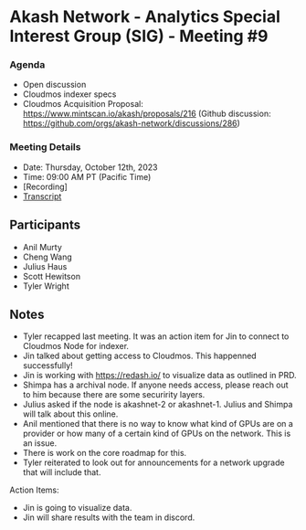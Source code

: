 # Akash Network - Analytics Special Interest Group (SIG) - Meeting #9

### **Agenda**

- Open discussion
- Cloudmos indexer specs
- Cloudmos Acquisition Proposal: https://www.mintscan.io/akash/proposals/216 (Github discussion: https://github.com/orgs/akash-network/discussions/286)

### **Meeting Details**

- Date: Thursday, October 12th, 2023
- Time: 09:00 AM PT (Pacific Time)
- [Recording]
- [Transcript](#transcript)

## **Participants**

- Anil Murty
- Cheng Wang
- Julius Haus
- Scott Hewitson
- Tyler Wright

## Notes

- Tyler recapped last meeting. It was an action item for Jin to connect to Cloudmos Node for indexer. 
- Jin talked about getting access to Cloudmos. This happenned successfully!
- Jin is working with https://redash.io/ to visualize data as outlined in PRD. 
- Shimpa has a archival node. If anyone needs access, please reach out to him because there are some securirity layers.
- Julius asked if the node is akashnet-2 or akashnet-1. Julius and Shimpa will talk about this online.
- Anil mentioned that there is no way to know what kind of GPUs are on a provider or how many of a certain kind of GPUs on the network. This is an issue.
- There is work on the core roadmap for this.
- Tyler reiterated to look out for announcements for a network upgrade that will include that. 

Action Items:

- Jin is going to visualize data.
- Jin will share results with the team in discord. 
